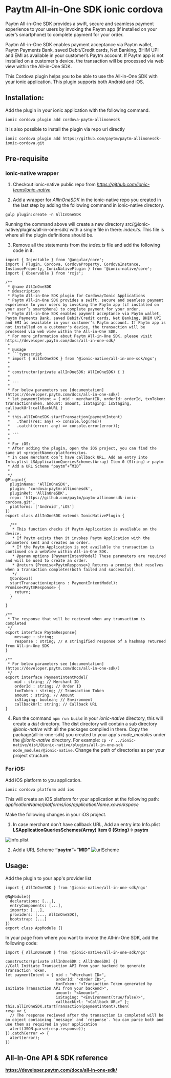 # Paytm All-in-One SDK ionic cordova

Paytm All-in-One SDK provides a swift, secure and seamless payment experience to your users by invoking the Paytm app (if installed on your user’s smartphone) to complete payment for your order.

Paytm All-in-One SDK enables payment acceptance via Paytm wallet, Paytm Payments Bank, saved Debit/Credit cards, Net Banking, BHIM UPI and EMI as available in your customer’s Paytm account. If Paytm app is not installed on a customer's device, the transaction will be processed via web view within the All-in-One SDK.

This Cordova plugin helps you to be able to use the All-in-One SDK with your ionic application. This plugin supports both Android and iOS.


## Installation:
Add the plugin in your ionic application with the following command.

`ionic cordova plugin add cordova-paytm-allinonesdk`

It is also possible to install the plugin via repo url directly

`ionic cordova plugin add https://github.com/paytm/paytm-allinonesdk-ionic-cordova.git`

## Pre-requisite
### ionic-native wrapper
1. Checkout ionic-native public repo from _https://github.com/ionic-team/ionic-native_

2. Add a wrapper for _AllInOneSDK_ in the ionic-native repo you created in the last step by adding the following command in ionic-native directory.
```
gulp plugin:create -n AllInOneSDK
```
Running the command above will create a new directory src/@ionic-native/plugins/all-in-one-sdk/ with a single file in there: _index.ts_. This file is where all the plugin definitions should be.

3. Remove all the statements from the _index.ts_ file and add the following code in it.
```
import { Injectable } from '@angular/core';
import { Plugin, Cordova, CordovaProperty, CordovaInstance, InstanceProperty, IonicNativePlugin } from '@ionic-native/core';
import { Observable } from 'rxjs';

/**
 * @name AllInOneSDK
 * @description
 * Paytm All-in-One SDK plugin for Cordova/Ionic Applications
 * Paytm All-in-One SDK provides a swift, secure and seamless payment experience to your users by invoking the Paytm app (if installed on your user’s smartphone) to complete payment for your order.
 * Paytm All-in-One SDK enables payment acceptance via Paytm wallet, Paytm Payments Bank, saved Debit/Credit cards, Net Banking, BHIM UPI and EMI as available in your customer’s Paytm account. If Paytm app is not installed on a customer's device, the transaction will be processed via web view within the All-in-One SDK.
 * For more information about Paytm All-in-One SDK, please visit https://developer.paytm.com/docs/all-in-one-sdk/
 *
 * @usage
 * ```typescript
 * import { AllInOneSDK } from '@ionic-native/all-in-one-sdk/ngx';
 *
 *
 * constructor(private allInOneSDK: AllInOneSDK) { }
 *
 * ...
 *
 * For below parameters see [documentation](https://developer.paytm.com/docs/all-in-one-sdk/)
 * let paymentIntent = { mid : merchantID, orderId: orderId, txnToken: transactionToken, amount: amount, isStaging: isStaging, callbackUrl:callBackURL }
 *
 * this.allInOneSDK.startTransaction(paymentIntent)
 *   .then((res: any) => console.log(res))
 *   .catch((error: any) => console.error(error));
 *
 * ```
 *
 * For iOS:
 * After adding the plugin, open the iOS project, you can find the same at <projectName>/platforms/ios.
 * In case merchant don’t have callback URL, Add an entry into Info.plist LSApplicationQueriesSchemes(Array) Item 0 (String)-> paytm
 * Add a URL Scheme “paytm”+”MID”
 *
 */
@Plugin({
  pluginName: 'AllInOneSDK',
  plugin: 'cordova-paytm-allinonesdk',
  pluginRef: 'AllInOneSDK',
  repo: 'https://github.com/paytm/paytm-allinonesdk-ionic-cordova.git',
  platforms: ['Android','iOS']
})
export class AllInOneSDK extends IonicNativePlugin {

  /**
   * This function checks if Paytm Application is available on the device.
   * If Paytm exists then it invokes Paytm Application with the parameters sent and creates an order.
   * If the Paytm Application is not available the transaction is continued on a webView within All-in-One SDK.
   * @param options {PaymentIntentModel} These parameters are required and will be used to create an order.
   * @return {Promise<PaytmResponse>} Returns a promise that resolves when a transaction completes(both failed and successful).
   */
  @Cordova()
  startTransaction(options : PaymentIntentModel): Promise<PaytmResponse> {
    return;
  }

}

/**
 * The response that will be recieved when any transaction is completed
 */
export interface PaytmResponse{
    message : string;
    response : string; // A stringified response of a hashmap returned from All-in-One SDK
}

/**
 * For below parameters see [documentation](https://developer.paytm.com/docs/all-in-one-sdk/)
 */
export interface PaymentIntentModel{
    mid : string; // Merchant ID
    orderId : string; // Order ID
    txnToken : string; // Transaction Token
    amount : string; // Amount
    isStaging: boolean; // Environment
    callbackUrl: string; // Callback URL
}
```
4. Run the command `npm run build` in your _ionic-native_ directory, this will create a _dist_ directory. The dist directory will contain a sub directory _@ionic-native_ with all the packages compiled in there. Copy the package(all-in-one-sdk) you created to your app's _node_modules_ under the _@ionic-native_ directory. 
For example: `cp -r ../ionic-native/dist/@ionic-native/plugins/all-in-one-sdk node_modules/@ionic-native`. Change the path of directories as per your project structure.

### For iOS:
Add iOS platform to you application.

`ionic cordova platform add ios`

This will create an iOS platform for your application at the following path: 
 _applicationName/platforms/ios/applicationName.xcworkspace_

Make the following changes in your iOS project.
1. In case merchant don’t have callback URL, Add an entry into Info.plist **LSApplicationQueriesSchemes(Array) Item 0 (String)-> paytm**

![info.plist](https://developer.paytm.com/assets/iosInvoke.png)

2. Add a URL Scheme **“paytm”+”MID”**
![urlScheme](https://developer.paytm.com/assets/app-invoke-ios-inti.png)

## Usage:
Add the plugin to your app's provider list

```
import { AllInOneSDK } from '@ionic-native/all-in-one-sdk/ngx'

@NgModule({
  declarations: [...],
  entryComponents: [...],
  imports: [...],
  providers: [..., AllInOneSDK],
  bootstrap: [...]
})
export class AppModule {}
```

In your page from where you want to invoke the All-in-One SDK, add the following code:

```
import { AllInOneSDK } from '@ionic-native/all-in-one-sdk/ngx'

constructor(private allInOneSDK : AllInOneSDK) {}
//Call Initiate Transaction API from your backend to generate Transaction Token.
let paymentIntent = { mid : "<Merchant ID>",
                      orderId: "<Order ID>",
                      txnToken: "<Transaction Token generated by Initiate Transaction API from your backend>", 
                      amount: "<Amount>", 
                      isStaging: "<Environment(true/false)>", 
                      callbackUrl: "<Callback URL>" };
this.allInOneSDK.startTransaction(paymentIntent).then(
resp => {
  // The response recieved after the transaction is completed will be an object containing `message` and `response`. You can parse both and use them as required in your application
  alert(JSON.parse(resp.response));
}).catch(error => {
  alert(error);
})
```

## All-In-One API & SDK reference

**https://developer.paytm.com/docs/all-in-one-sdk/**
